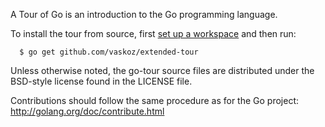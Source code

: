 A Tour of Go is an introduction to the Go programming language.

To install the tour from source, first 
[set up a workspace](https://golang.org/doc/code.html) and then run:

```
  $ go get github.com/vaskoz/extended-tour
```

Unless otherwise noted, the go-tour source files are distributed
under the BSD-style license found in the LICENSE file.

Contributions should follow the same procedure as for the Go project:
http://golang.org/doc/contribute.html

